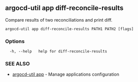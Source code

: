 ## argocd-util app diff-reconcile-results

Compare results of two reconciliations and print diff.

```
argocd-util app diff-reconcile-results PATH1 PATH2 [flags]
```

### Options

```
  -h, --help   help for diff-reconcile-results
```

### SEE ALSO

* [argocd-util app](argocd-util_app.md)	 - Manage applications configuration

